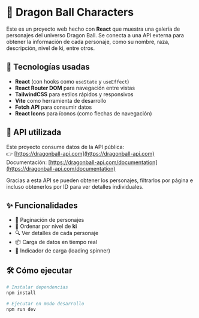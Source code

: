 # 🐉 Dragon Ball Characters

Este es un proyecto web hecho con **React** que muestra una galería de personajes del universo Dragon Ball. Se conecta a una API externa para obtener la información de cada personaje, como su nombre, raza, descripción, nivel de ki, entre otros.

## 🚀 Tecnologías usadas

- **React** (con hooks como `useState` y `useEffect`)
- **React Router DOM** para navegación entre vistas
- **TailwindCSS** para estilos rápidos y responsivos
- **Vite** como herramienta de desarrollo
- **Fetch API** para consumir datos
- **React Icons** para íconos (como flechas de navegación)

## 🔗 API utilizada

Este proyecto consume datos de la API pública:  
👉 [https://dragonball-api.com](https://dragonball-api.com)  
Documentación: [https://dragonball-api.com/documentation](https://dragonball-api.com/documentation)

Gracias a esta API se pueden obtener los personajes, filtrarlos por página e incluso obtenerlos por ID para ver detalles individuales.

## ✨ Funcionalidades

- 🔄 Paginación de personajes
- 🧠 Ordenar por nivel de **ki**
- 🔍 Ver detalles de cada personaje
- 📦 Carga de datos en tiempo real
- 🎡 Indicador de carga (loading spinner)

## 🛠 Cómo ejecutar

```bash
# Instalar dependencias
npm install

# Ejecutar en modo desarrollo
npm run dev

